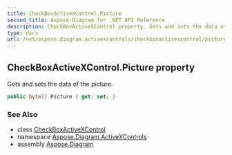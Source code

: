 ```yaml
---
title: CheckBoxActiveXControl.Picture
second_title: Aspose.Diagram for .NET API Reference
description: CheckBoxActiveXControl property. Gets and sets the data of the picture
type: docs
url: /net/aspose.diagram.activexcontrols/checkboxactivexcontrol/picture/
---
```

## CheckBoxActiveXControl.Picture property

Gets and sets the data of the picture.

```csharp
public byte[] Picture { get; set; }
```

### See Also

* class [CheckBoxActiveXControl](../)
* namespace [Aspose.Diagram.ActiveXControls](../../checkboxactivexcontrol/)
* assembly [Aspose.Diagram](../../../)


